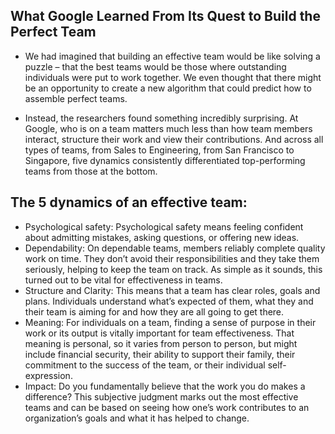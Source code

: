 ## What Google Learned From Its Quest to Build the Perfect Team
* We had imagined that building an effective team would be like solving a puzzle – that the best teams would be those where outstanding individuals were put to work together.
We even thought that there might be an opportunity to create a new algorithm that could predict how to assemble perfect teams.

* Instead, the researchers found something incredibly surprising. At Google, who is on a team matters much less than how team members interact, structure their work and view their contributions.
And across all types of teams, from Sales to Engineering, from San Francisco to Singapore, five dynamics consistently differentiated top-performing teams from those at the bottom.

## The 5 dynamics of an effective team:
* Psychological safety:
Psychological safety means feeling confident about admitting mistakes, asking questions, or offering new ideas.
* Dependability:
On dependable teams, members reliably complete quality work on time. They don’t avoid their responsibilities and they take them seriously, helping to keep the team on track. As simple as it sounds, this turned out to be vital for effectiveness in teams.
* Structure and Clarity:
This means that a team has clear roles, goals and plans. Individuals understand what’s expected of them, what they and their team is aiming for and how they are all going to get there. 
* Meaning:
For individuals on a team, finding a sense of purpose in their work or its output is vitally important for team effectiveness. That meaning is personal, so it varies from person to person, but might include financial security, their ability to support their family, their commitment to the success of the team, or their individual self-expression.
* Impact:
Do you fundamentally believe that the work you do makes a difference? This subjective judgment marks out the most effective teams and can be based on seeing how one’s work contributes to an organization’s goals and what it has helped to change.